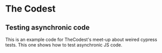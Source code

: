 # The Codest
## Testing asynchronic code

This is an example code for TheCodest's meet-up about weired cypress tests. This one shows how to test asynchronic JS code.
